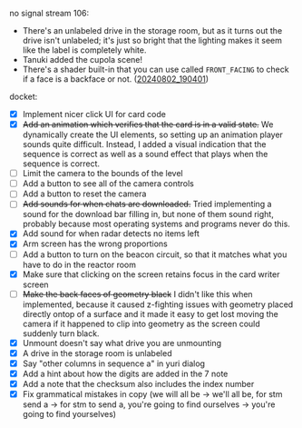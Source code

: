 no signal stream 106:
- There's an unlabeled drive in the storage room, but as it turns out the drive isn't unlabeled; it's just so bright that the lighting makes it seem like the label is completely white.
- Tanuki added the cupola scene!
- There's a shader built-in that you can use called `FRONT_FACING` to check if a face is a backface or not. ([20240802_190401](20240802_190401.md))

docket:
- [x] Implement nicer click UI for card code
- [x] ~~Add an animation which verifies that the card is in a valid state.~~ We dynamically create the UI elements, so setting up an animation player sounds quite difficult. Instead, I added a visual indication that the sequence is correct as well as a sound effect that plays when the sequence is correct.
- [ ] Limit the camera to the bounds of the level
- [ ] Add a button to see all of the camera controls
- [ ] Add a button to reset the camera
- [ ] ~~Add sounds for when chats are downloaded.~~ Tried implementing a sound for the download bar filling in, but none of them sound right, probably because most operating systems and programs never do this.
- [x] Add sound for when radar detects no items left
- [x] Arm screen has the wrong proportions
- [ ] Add a button to turn on the beacon circuit, so that it matches what you have to do in the reactor room
- [x] Make sure that clicking on the screen retains focus in the card writer screen
- [ ] ~~Make the back faces of geometry black~~ I didn't like this when implemented, because it caused z-fighting issues with geometry placed directly ontop of a surface and it made it easy to get lost moving the camera if it happened to clip into geometry as the screen could suddenly turn black.
- [x] Unmount doesn't say what drive you are unmounting
- [x] A drive in the storage room is unlabeled
- [x] Say "other columns in sequence a" in yuri dialog
- [x] Add a hint about how the digits are added in the 7 note
- [x] Add a note that the checksum also includes the index number
- [x] Fix grammatical mistakes in copy (we will all be -> we'll all be, for stm send a -> for stm to send a, you're going to find ourselves -> you're going to find yourselves)
